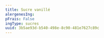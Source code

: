 ```yaml
---
title: Sucre vanillé
alergenesIng:
pFrais: False
ingType: sucres
uuid: 3b5ae93d-b540-498e-8c90-481e7627c89c
---
```

